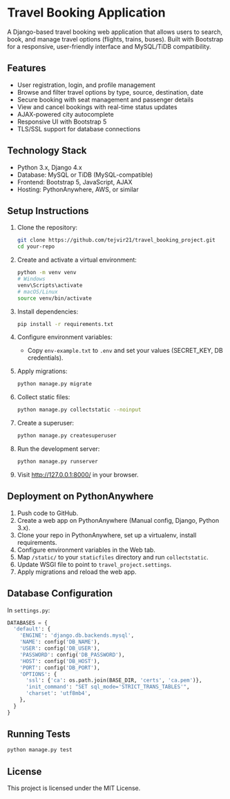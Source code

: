 # Travel Booking Application

A Django-based travel booking web application that allows users to search, book, and manage travel options (flights, trains, buses). Built with Bootstrap for a responsive, user-friendly interface and MySQL/TiDB compatibility.

## Features

- User registration, login, and profile management
- Browse and filter travel options by type, source, destination, date
- Secure booking with seat management and passenger details
- View and cancel bookings with real-time status updates
- AJAX-powered city autocomplete
- Responsive UI with Bootstrap 5
- TLS/SSL support for database connections

## Technology Stack

- Python 3.x, Django 4.x
- Database: MySQL or TiDB (MySQL-compatible)
- Frontend: Bootstrap 5, JavaScript, AJAX
- Hosting: PythonAnywhere, AWS, or similar

## Setup Instructions

1. Clone the repository:
   ```bash
   git clone https://github.com/tejvir21/travel_booking_project.git
   cd your-repo
   ```

2. Create and activate a virtual environment:
   ```bash
   python -m venv venv
   # Windows
   venv\Scripts\activate
   # macOS/Linux
   source venv/bin/activate
   ```

3. Install dependencies:
   ```bash
   pip install -r requirements.txt
   ```

4. Configure environment variables:
   - Copy `env-example.txt` to `.env` and set your values (SECRET_KEY, DB credentials).

5. Apply migrations:
   ```bash
   python manage.py migrate
   ```

6. Collect static files:
   ```bash
   python manage.py collectstatic --noinput
   ```

7. Create a superuser:
   ```bash
   python manage.py createsuperuser
   ```

8. Run the development server:
   ```bash
   python manage.py runserver
   ```

9. Visit http://127.0.0.1:8000/ in your browser.

## Deployment on PythonAnywhere

1. Push code to GitHub.
2. Create a web app on PythonAnywhere (Manual config, Django, Python 3.x).
3. Clone your repo in PythonAnywhere, set up a virtualenv, install requirements.
4. Configure environment variables in the Web tab.
5. Map `/static/` to your `staticfiles` directory and run `collectstatic`.
6. Update WSGI file to point to `travel_project.settings`.
7. Apply migrations and reload the web app.

## Database Configuration

In `settings.py`:
```python
DATABASES = {
  'default': {
    'ENGINE': 'django.db.backends.mysql',
    'NAME': config('DB_NAME'),
    'USER': config('DB_USER'),
    'PASSWORD': config('DB_PASSWORD'),
    'HOST': config('DB_HOST'),
    'PORT': config('DB_PORT'),
    'OPTIONS': {
      'ssl': {'ca': os.path.join(BASE_DIR, 'certs', 'ca.pem')},
      'init_command': "SET sql_mode='STRICT_TRANS_TABLES'",
      'charset': 'utf8mb4',
    },
  }
}
```

## Running Tests

```bash
python manage.py test
```

## License

This project is licensed under the MIT License.
